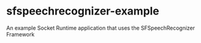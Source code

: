 # sfspeechrecognizer-example
An example Socket Runtime application that uses the SFSpeechRecognizer Framework
